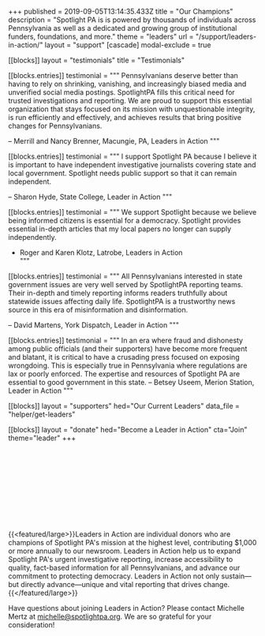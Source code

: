 +++
published = 2019-09-05T13:14:35.433Z
title = "Our Champions"
description = "Spotlight PA is is powered by thousands of individuals across Pennsylvania as well as a dedicated and growing group of institutional funders, foundations, and more."
theme = "leaders"
url = "/support/leaders-in-action/"
layout = "support"
[cascade]
modal-exclude = true

[[blocks]]
layout = "testimonials"
title = "Testimonials"

[[blocks.entries]]
testimonial = """
  Pennsylvanians deserve better than having to rely on shrinking, vanishing, and increasingly biased media and unverified social media postings.  SpotlightPA fills this critical need for trusted investigations and reporting.  We are proud to support this essential organization that stays focused on its mission with unquestionable integrity, is run efficiently and effectively, and achieves results that bring positive changes for Pennsylvanians. 
  
  – Merrill and Nancy Brenner, Macungie, PA, Leaders in Action 
"""

[[blocks.entries]]
testimonial = """
  I support Spotlight PA because I believe it is important to have independent investigative journalists covering state and local government. Spotlight needs public support so that it can remain independent. 
  
  – Sharon Hyde, State College, Leader in Action
"""

[[blocks.entries]]
testimonial = """
  We support Spotlight because we believe being informed citizens is essential for a democracy. Spotlight provides essential in-depth articles that my local papers no longer can supply independently. 
  
  - Roger and Karen Klotz, Latrobe, Leaders in Action   
"""

[[blocks.entries]]
testimonial = """
  All Pennsylvanians interested in state government issues are very well served by SpotlightPA reporting teams. Their in-depth and timely reporting informs readers truthfully about statewide issues affecting daily life. SpotlightPA is a trustworthy news source in this era of misinformation and disinformation. 
  
  – David Martens, York Dispatch, Leader in Action
  """

[[blocks.entries]]
testimonial = """
  In an era where fraud and dishonesty among public officials (and their supporters) have become more frequent and blatant, it is critical to have a crusading press focused on exposing wrongdoing. This is especially true in Pennsylvania where regulations are lax or poorly enforced. The expertise and resources of Spotlight PA are essential to good government in this state.
  – Betsey Useem, Merion Station, Leader in Action
"""

[[blocks]]
    layout = "supporters"
    hed="Our Current Leaders"
    data_file = "helper/get-leaders"

[[blocks]]
    layout = "donate"
    hed="Become a Leader in Action"
    cta="Join"
    theme="leader"
+++

<svg class="float-right -mt-6 md:-mr-16 mb-2 ml-1 md:ml-2 md:h-52">
  <use href="#leaders-in-action" />
</svg>

{{<featured/large>}}Leaders in Action are individual donors who are champions of Spotlight PA's mission at the highest level, contributing $1,000 or more annually to our newsroom. Leaders in Action help us to expand Spotlight PA's urgent investigative reporting, increase accessibility to quality, fact-based information for all Pennsylvanians, and advance our commitment to protecting democracy. Leaders in Action not only sustain—but directly advance—unique and vital reporting that drives change.{{</featured/large>}}

Have questions about joining Leaders in Action? Please contact Michelle Mertz at [michelle@spotlightpa.org](mailto:michelle@spotlightpa.org). We are so grateful for your consideration!